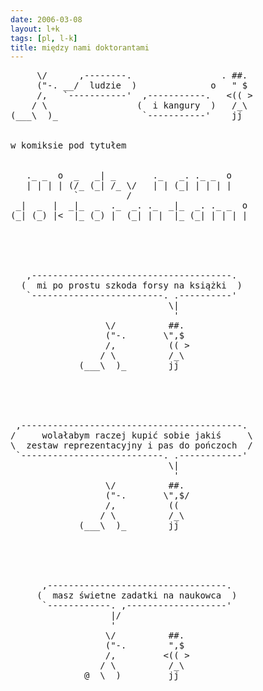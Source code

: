 ```yaml
---
date: 2006-03-08
layout: l+k
tags: [pl, l-k]
title: między nami doktorantami
---
```


<pre class='l-k'>
     \/      ,--------.                 . ##. 
     ("-. __/  ludzie  )              o   " $ 
     /,   `-----------'  ,-----------.   <(( >
    / \                 (  i kangury  )   /_\ 
(___\  )_                `-----------'    jj  


w komiksie pod tytułem


   ._ _  o  _   _| _       ._   _. ._ _  o  
   | | | | (/_ (_| /_ \/   | | (_| | | | |  
            `         /                     
 _|  _  |  _|_  _  ._  _. ._  _|_  _. ._ _  o
(_| (_) |<  |_ (_) |  (_| | |  |_ (_| | | | |





   ,--------------------------------------.   
  (  mi po prostu szkoda forsy na książki  )  
   `-------------------------. .----------'   
                              \|              
                               '              
                  \/          ##.             
                  ("-.       \",$             
                  /,          (( >            
                 / \          /_\             
             (___\  )_        jj              





 ,------------------------------------------. 
/     wolałabym raczej kupić sobie jakiś     \
\  zestaw reprezentacyjny i pas do pończoch  /
 `---------------------------. .------------' 
                              \|              
                               '              
                  \/          ##.             
                  ("-.       \",$/            
                  /,          ((              
                 / \          /_\             
             (___\  )_        jj              





      ,----------------------------------.    
     (  masz świetne zadatki na naukowca  )   
      `------------. ,-------------------'    
                   |/                         
                   '                          
                  \/          ##.             
                  ("-.        ",$             
                  /,         <(( >            
                 / \          /_\             
              @__\  )_        jj              
</pre>
